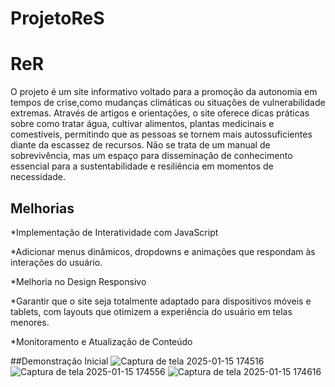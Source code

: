 # ProjetoReS

# ReR

 O projeto é um site informativo voltado para a promoção da autonomia em tempos de crise,como mudanças climáticas ou situações de vulnerabilidade extremas. Através de artigos e orientações, o site oferece dicas práticas sobre como tratar água, cultivar alimentos, plantas  medicinais e comestíveis, permitindo que as pessoas se tornem mais autossuficientes diante  da escassez de recursos. Não se trata de um manual de sobrevivência, mas um espaço para   disseminação de conhecimento essencial para a sustentabilidade e resiliência em momentos de necessidade.
 

## Melhorias

*Implementação de Interatividade com JavaScript

*Adicionar menus dinâmicos, dropdowns e animações que respondam às interações do usuário.

*Melhoria no Design Responsivo

*Garantir que o site seja totalmente adaptado para dispositivos móveis e tablets, com layouts que otimizem a experiência do usuário em telas menores.

*Monitoramento e Atualização de Conteúdo




##Demonstração Inicial
![Captura de tela 2025-01-15 174516](https://github.com/user-attachments/assets/527c4450-9b1a-413b-950a-9c8d5a9419f3)
![Captura de tela 2025-01-15 174556](https://github.com/user-attachments/assets/4ba0fc52-ac69-4e47-8690-bf08d819efab)
![Captura de tela 2025-01-15 174616](https://github.com/user-attachments/assets/3a7f3c72-95aa-4658-a219-3a84736ae587)


